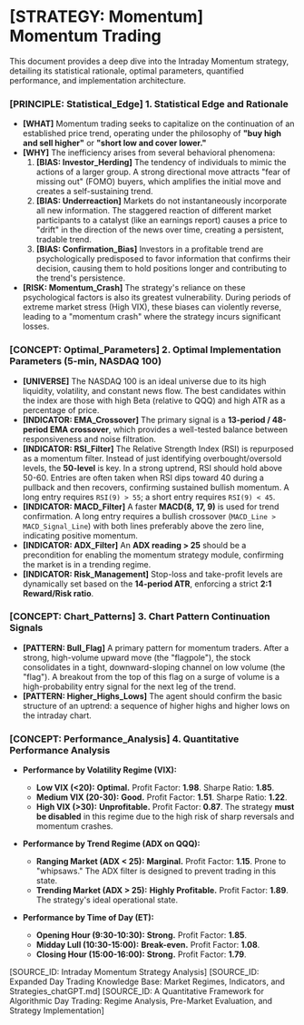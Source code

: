 # [STRATEGY: Momentum] Momentum Trading

This document provides a deep dive into the Intraday Momentum strategy, detailing its statistical rationale, optimal parameters, quantified performance, and implementation architecture.

### [PRINCIPLE: Statistical_Edge] 1. Statistical Edge and Rationale

- **[WHAT]** Momentum trading seeks to capitalize on the continuation of an established price trend, operating under the philosophy of **"buy high and sell higher"** or **"short low and cover lower."**
- **[WHY]** The inefficiency arises from several behavioral phenomena:
    1. **[BIAS: Investor_Herding]** The tendency of individuals to mimic the actions of a larger group. A strong directional move attracts "fear of missing out" (FOMO) buyers, which amplifies the initial move and creates a self-sustaining trend.
    2. **[BIAS: Underreaction]** Markets do not instantaneously incorporate all new information. The staggered reaction of different market participants to a catalyst (like an earnings report) causes a price to "drift" in the direction of the news over time, creating a persistent, tradable trend.
    3. **[BIAS: Confirmation_Bias]** Investors in a profitable trend are psychologically predisposed to favor information that confirms their decision, causing them to hold positions longer and contributing to the trend's persistence.
- **[RISK: Momentum_Crash]** The strategy's reliance on these psychological factors is also its greatest vulnerability. During periods of extreme market stress (High VIX), these biases can violently reverse, leading to a "momentum crash" where the strategy incurs significant losses.

### [CONCEPT: Optimal_Parameters] 2. Optimal Implementation Parameters (5-min, NASDAQ 100)

- **[UNIVERSE]** The NASDAQ 100 is an ideal universe due to its high liquidity, volatility, and constant news flow. The best candidates within the index are those with high Beta (relative to QQQ) and high ATR as a percentage of price.
- **[INDICATOR: EMA_Crossover]** The primary signal is a **13-period / 48-period EMA crossover**, which provides a well-tested balance between responsiveness and noise filtration.
- **[INDICATOR: RSI_Filter]** The Relative Strength Index (RSI) is repurposed as a momentum filter. Instead of just identifying overbought/oversold levels, the **50-level** is key. In a strong uptrend, RSI should hold above 50-60. Entries are often taken when RSI dips toward 40 during a pullback and then recovers, confirming sustained bullish momentum. A long entry requires `RSI(9) > 55`; a short entry requires `RSI(9) < 45`.
- **[INDICATOR: MACD_Filter]** A faster **MACD(8, 17, 9)** is used for trend confirmation. A long entry requires a bullish crossover (`MACD_Line > MACD_Signal_Line`) with both lines preferably above the zero line, indicating positive momentum.
- **[INDICATOR: ADX_Filter]** An **ADX reading > 25** should be a precondition for enabling the momentum strategy module, confirming the market is in a trending regime.
- **[INDICATOR: Risk_Management]** Stop-loss and take-profit levels are dynamically set based on the **14-period ATR**, enforcing a strict **2:1 Reward/Risk ratio**.

### [CONCEPT: Chart_Patterns] 3. Chart Pattern Continuation Signals

- **[PATTERN: Bull_Flag]** A primary pattern for momentum traders. After a strong, high-volume upward move (the "flagpole"), the stock consolidates in a tight, downward-sloping channel on low volume (the "flag"). A breakout from the top of this flag on a surge of volume is a high-probability entry signal for the next leg of the trend.
- **[PATTERN: Higher_Highs_Lows]** The agent should confirm the basic structure of an uptrend: a sequence of higher highs and higher lows on the intraday chart.

### [CONCEPT: Performance_Analysis] 4. Quantitative Performance Analysis

- **Performance by Volatility Regime (VIX):**
  - **Low VIX (<20):** **Optimal.** Profit Factor: **1.98**. Sharpe Ratio: **1.85**.
  - **Medium VIX (20-30):** **Good.** Profit Factor: **1.51**. Sharpe Ratio: **1.22**.
  - **High VIX (>30):** **Unprofitable.** Profit Factor: **0.87**. The strategy **must be disabled** in this regime due to the high risk of sharp reversals and momentum crashes.

- **Performance by Trend Regime (ADX on QQQ):**
  - **Ranging Market (ADX < 25):** **Marginal.** Profit Factor: **1.15**. Prone to "whipsaws." The ADX filter is designed to prevent trading in this state.
  - **Trending Market (ADX > 25):** **Highly Profitable.** Profit Factor: **1.89**. The strategy's ideal operational state.

- **Performance by Time of Day (ET):**
  - **Opening Hour (9:30-10:30):** **Strong.** Profit Factor: **1.85**.
  - **Midday Lull (10:30-15:00):** **Break-even.** Profit Factor: **1.08**.
  - **Closing Hour (15:00-16:00):** **Strong.** Profit Factor: **1.79**.

[SOURCE_ID: Intraday Momentum Strategy Analysis]
[SOURCE_ID: Expanded Day Trading Knowledge Base: Market Regimes, Indicators, and Strategies_chatGPT.md]
[SOURCE_ID: A Quantitative Framework for Algorithmic Day Trading: Regime Analysis, Pre-Market Evaluation, and Strategy Implementation]
